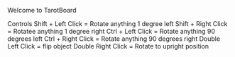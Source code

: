 Welcome to TarotBoard

Controls
Shift + Left Click = Rotate anything 1 degree left
Shift + Right Click = Rotatee anything 1 degree right
Ctrl + Left Click = Rotate anything 90 degrees left
Ctrl + Right Click = Rotate anything 90 degrees right
Double Left Click = flip object
Double Right Click = Rotate to upright position
